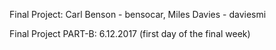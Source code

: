 Final Project: Carl Benson - bensocar, Miles Davies - daviesmi

Final Project PART-B: 6.12.2017 (first day of the final week)
